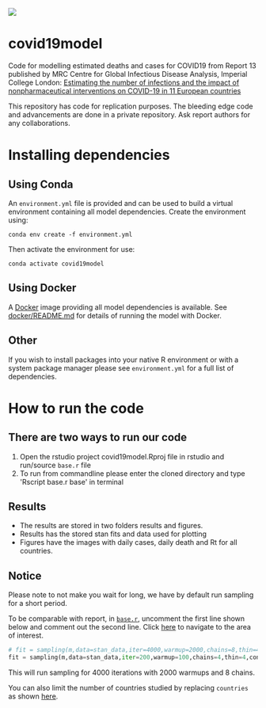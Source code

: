 ![](https://github.com/ImperialCollegeLondon/covid19model/workflows/CI/badge.svg)

# covid19model
Code for modelling estimated deaths and cases for COVID19 from Report 13 published by MRC Centre for Global Infectious Disease Analysis, Imperial College London: [Estimating the number of infections and the impact of nonpharmaceutical interventions on COVID-19 in 11 European countries](https://www.imperial.ac.uk/mrc-global-infectious-disease-analysis/covid-19/report-13-europe-npi-impact/) 

This repository has code for replication purposes. The bleeding edge code and advancements are done in a private repository. Ask report authors for any collaborations. 

# Installing dependencies

## Using Conda

An `environment.yml` file is provided and can be used to build a virtual
environment containing all model dependencies. Create the environment using:
```
conda env create -f environment.yml
```

Then activate the environment for use:
```
conda activate covid19model
```

## Using Docker

A [Docker][] image providing all model dependencies is available. See
[docker/README.md](docker/) for details of running the model with Docker.

[Docker]: https://www.docker.com/

## Other

If you wish to install packages into your native R environment or with a system
package manager please see `environment.yml` for a full list of dependencies.

# How to run the code

## There are two ways to run our code
1. Open the rstudio project covid19model.Rproj file in rstudio and run/source `base.r` file
2. To run from commandline please enter the cloned directory and type 'Rscript base.r base' in terminal
## Results
* The results are stored in two folders results and figures.
* Results has the stored stan fits and data used for plotting
* Figures have the images with daily cases, daily death and Rt for all countries.

## Notice
Please note to not make you wait for long, we have by default run sampling for a short period. 
 
To be comparable with report, in [`base.r`](base.r), uncomment the first line shown below and comment out the second line. Click [here](https://github.com/ImperialCollegeLondon/covid19model/blob/7c35e25340a8067706d548a104eca86169d50b67/base.r#L212-L213) to navigate to the area of interest.

```python
# fit = sampling(m,data=stan_data,iter=4000,warmup=2000,chains=8,thin=4,control = list(adapt_delta = 0.90, max_treedepth = 10))
fit = sampling(m,data=stan_data,iter=200,warmup=100,chains=4,thin=4,control = list(adapt_delta = 0.90, max_treedepth = 10))
```
This will run sampling for 4000 iterations with 2000 warmups and 8 chains.

You can also limit the number of countries studied by replacing `countries` as shown [here](https://github.com/ImperialCollegeLondon/covid19model/blob/7c35e25340a8067706d548a104eca86169d50b67/base.r#L63).
